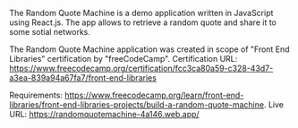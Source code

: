 The Random Quote Machine is a demo application written in JavaScript using React.js. The app allows to retrieve a random quote and share it to some sotial networks.

The Random Quote Machine application was created in scope of "Front End Libraries" certification by "freeCodeCamp".
Certification URL: https://www.freecodecamp.org/certification/fcc3ca80a59-c328-43d7-a3ea-839a94a67fa7/front-end-libraries

Requirements: https://www.freecodecamp.org/learn/front-end-libraries/front-end-libraries-projects/build-a-random-quote-machine.
Live URL: https://randomquotemachine-4a146.web.app/
